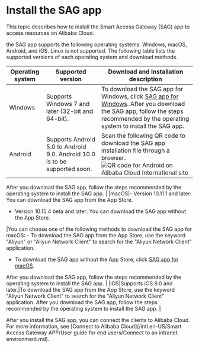 # Install the SAG app

This topic describes how to install the Smart Access Gateway \(SAG\) app to access resources on Alibaba Cloud.

the SAG app supports the following operating systems: Windows, macOS, Android, and iOS. Linux is not supported. The following table lists the supported versions of each operating system and download methods.

|Operating system|Supported version|Download and installation description|
|----------------|-----------------|-------------------------------------|
|Windows|Supports Windows 7 and later \(32-bit and 64-bit\).|To download the SAG app for Windows, click [SAG app for Windows](http://sdwan-oss-shanghai.oss-cn-shanghai.aliyuncs.com/win_installer/windows_latest_en.html). After you download the SAG app, follow the steps recommended by the operating system to install the SAG app. |
|Android|Supports Android 5.0 to Android 9.0. Android 10.0 is to be supported soon.|Scan the following QR code to download the SAG app installation file through a browser. ![QR code for Android on Alibaba Cloud International site](https://static-aliyun-doc.oss-accelerate.aliyuncs.com/assets/img/en-US/9459389061/p128702.png)

After you download the SAG app, follow the steps recommended by the operating system to install the SAG app. |
|macOS|-   Version 10.11.1 and later: You can download the SAG app from the App Store.
-   Version 10.15.4 beta and later: You can download the SAG app without the App Store.

|You can choose one of the following methods to download the SAG app for macOS: -   To download the SAG app from the App Store, use the keyword "Aliyun" or "Aliyun Network Client" to search for the "Aliyun Network Client" application.
-   To download the SAG app without the App Store, click [SAG app for macOS](http://sdwan-oss-shanghai.oss-accelerate.aliyuncs.com/macos_installer/smartag_macos_v2.1.3.pkg).

After you download the SAG app, follow the steps recommended by the operating system to install the SAG app. |
|iOS|Supports iOS 9.0 and later.|To download the SAG app from the App Store, use the keyword "Aliyun Network Client" to search for the "Aliyun Network Client" application. After you download the SAG app, follow the steps recommended by the operating system to install the SAG app. |

After you install the SAG app, you can connect the clients to Alibaba Cloud. For more information, see [Connect to Alibaba Cloud](/intl.en-US/Smart Access Gateway APP/User guide for end users/Connect to an intranet environment.md).

